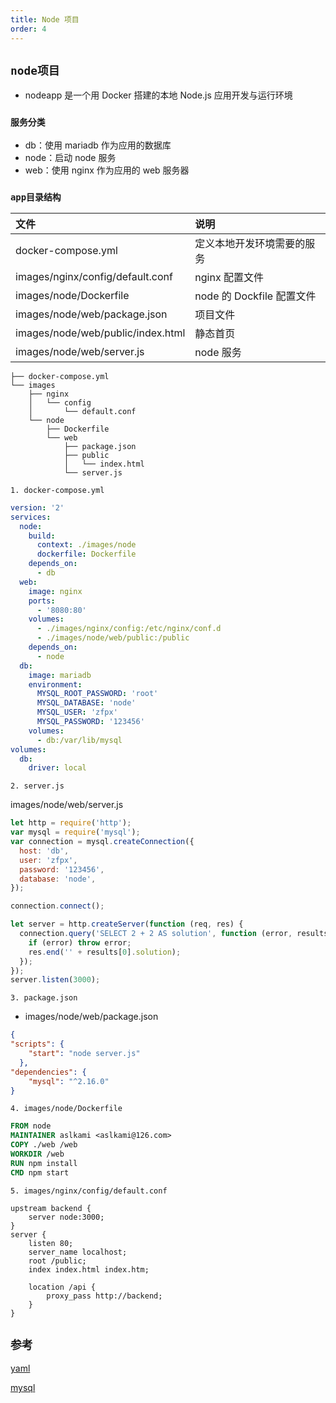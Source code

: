 ```yaml
---
title: Node 项目
order: 4
---
```


## `node项目`

- nodeapp 是一个用 Docker 搭建的本地 Node.js 应用开发与运行环境

### `服务分类`

- db：使用 mariadb 作为应用的数据库
- node：启动 node 服务
- web：使用 nginx 作为应用的 web 服务器

### `app目录结构`

| 文件                              | 说明                       |
| :-------------------------------- | :------------------------- |
| docker-compose.yml                | 定义本地开发环境需要的服务 |
| images/nginx/config/default.conf  | nginx 配置文件             |
| images/node/Dockerfile            | node 的 Dockfile 配置文件  |
| images/node/web/package.json      | 项目文件                   |
| images/node/web/public/index.html | 静态首页                   |
| images/node/web/server.js         | node 服务                  |

```
├── docker-compose.yml
└── images
    ├── nginx
    │   └── config
    │       └── default.conf
    └── node
        ├── Dockerfile
        └── web
            ├── package.json
            ├── public
            │   └── index.html
            └── server.js
```

`1. docker-compose.yml`

```yml
version: '2'
services:
  node:
    build:
      context: ./images/node
      dockerfile: Dockerfile
    depends_on:
      - db
  web:
    image: nginx
    ports:
      - '8080:80'
    volumes:
      - ./images/nginx/config:/etc/nginx/conf.d
      - ./images/node/web/public:/public
    depends_on:
      - node
  db:
    image: mariadb
    environment:
      MYSQL_ROOT_PASSWORD: 'root'
      MYSQL_DATABASE: 'node'
      MYSQL_USER: 'zfpx'
      MYSQL_PASSWORD: '123456'
    volumes:
      - db:/var/lib/mysql
volumes:
  db:
    driver: local
```

`2. server.js`

images/node/web/server.js

```js
let http = require('http');
var mysql = require('mysql');
var connection = mysql.createConnection({
  host: 'db',
  user: 'zfpx',
  password: '123456',
  database: 'node',
});

connection.connect();

let server = http.createServer(function (req, res) {
  connection.query('SELECT 2 + 2 AS solution', function (error, results, fields) {
    if (error) throw error;
    res.end('' + results[0].solution);
  });
});
server.listen(3000);
```

`3. package.json`

- images/node/web/package.json

```json
{
"scripts": {
    "start": "node server.js"
  },
"dependencies": {
    "mysql": "^2.16.0"
}
```

`4. images/node/Dockerfile `

```dockerfile
FROM node
MAINTAINER aslkami <aslkami@126.com>
COPY ./web /web
WORKDIR /web
RUN npm install
CMD npm start
```

`5. images/nginx/config/default.conf`

```shell
upstream backend {
    server node:3000;
}
server {
    listen 80;
    server_name localhost;
    root /public;
    index index.html index.htm;

    location /api {
        proxy_pass http://backend;
    }
}
```

## `参考`

[yaml](http://www.ruanyifeng.com/blog/2016/07/yaml.html)

[mysql](https://www.npmjs.com/package/mysql)
